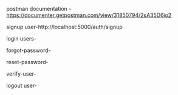 postman documentation - https://documenter.getpostman.com/view/31850794/2sA35D6io2

signup user-http://localhost:5000/auth/signup

login users- 

forgot-password-

reset-password-

verify-user-

logout user-